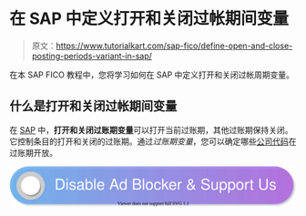 # 在 SAP 中定义打开和关闭过帐期间变量

> 原文：<https://www.tutorialkart.com/sap-fico/define-open-and-close-posting-periods-variant-in-sap/>

在本 SAP FICO 教程中，您将学习如何在 SAP 中定义打开和关闭过帐周期变量。

## 什么是打开和关闭过帐期间变量

在 [SAP](https://www.tutorialkart.com/sap/what-is-sap-definition-of-erp-sap-systems/) 中，**打开和关闭过账期变量**可以打开当前过账期，其他过账期保持关闭。它控制条目的打开和关闭的过账期。通过*过账期变量*，您可以确定哪些[公司代码](https://www.tutorialkart.com/sap-fico/define-company-code-in-sap/)在过账期开放。

[![](img/925da31b32d6bc3827932f6c8afb11bb.png)](https://www.tutorialkart.com/)
